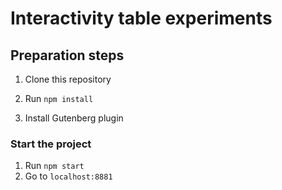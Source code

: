 # Interactivity table experiments

## Preparation steps

1. Clone this repository

2. Run `npm install`

3. Install Gutenberg plugin

### Start the project

1. Run `npm start`
2. Go to `localhost:8881`
